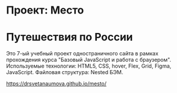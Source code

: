 # Проект: Место

# Путешествия по России

Это 7-ый учебный проект одностраничного сайта в рамках прохождения курса "Базовый JavaScript и работа с браузером".
Используемые технологии: HTML5, CSS, hover, Flex, Grid, Figma, JavaScript. 
Файловая структура: Nested БЭМ.

https://drsvetanaumova.github.io/mesto/